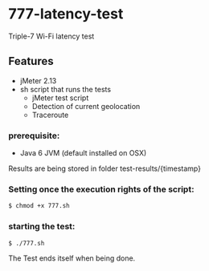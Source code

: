 # 777-latency-test
Triple-7 Wi-Fi latency test

## Features

- jMeter 2.13
- sh script that runs the tests
	- jMeter test script
	- Detection of current geolocation
	- Traceroute

### prerequisite:
- Java 6 JVM (default installed on OSX)

Results are being stored in folder test-results/{timestamp}

### Setting once the execution rights of the script:
```bash
$ chmod +x 777.sh
```

### starting the test:
```bash
$ ./777.sh
```

The Test ends itself when being done.

